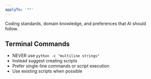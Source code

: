 ```yaml
---
applyTo: '**'
---
```

Coding standards, domain knowledge, and preferences that AI should follow.
## Terminal Commands
- NEVER use `python -c "multiline strings"`
- Instead suggest creating scripts
- Prefer single-line commands or script execution
- Use existing scripts when possible